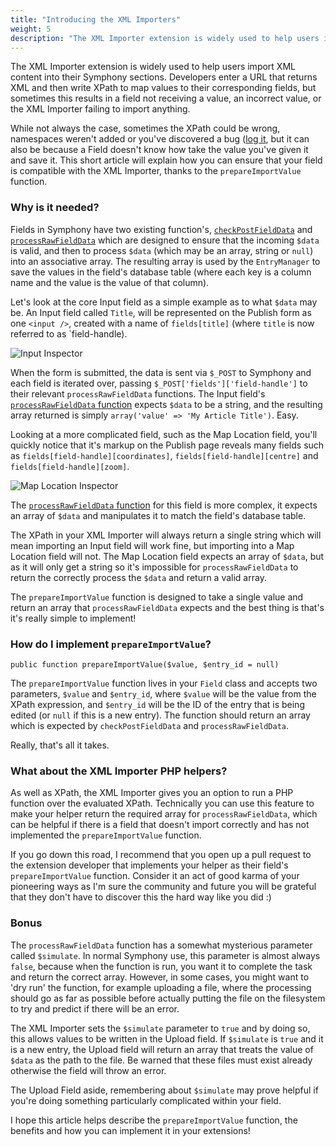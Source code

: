 ```yaml
---
title: "Introducing the XML Importers"
weight: 5
description: "The XML Importer extension is widely used to help users import XML content into their Symphony sections. But if your field returns anything other than simple XML, the chances are you're having to write more complex XPath to grab the import values. In this article I describe how you can implement the `prepareImportValue` method on your custom fields to ensure the XML Importer gets the values it needs."
---
```



The XML Importer extension is widely used to help users import XML content into their Symphony sections. Developers enter a URL that returns XML and then write XPath to map values to their corresponding fields, but sometimes this results in a field not receiving a value, an incorrect value, or the XML Importer failing to import anything.

While not always the case, sometimes the XPath could be wrong, namespaces weren't added or you've discovered a bug ([log it](https://github.com/symphonists/xmlimporter/issues), but it can also be because a Field doesn't know how take the value you've given it and save it. This short article will explain how you can ensure that your field is compatible with the XML Importer, thanks to the `prepareImportValue` function.

### Why is it needed?

Fields in Symphony have two existing function's, [`checkPostFieldData`](http://www.getsymphony.com/learn/api/2.2.5/toolkit/field/#checkPostFieldData) and [`processRawFieldData`](http://www.getsymphony.com/learn/api/2.2.5/toolkit/field/#processRawFieldData) which are designed to ensure that the incoming `$data` is valid, and then to process `$data` (which may be an array, string or `null`) into an associative array. The resulting array is used by the `EntryManager` to save the values in the field's database table (where each key is a column name and the value is the value of that column).

Let's look at the core Input field as a simple example as to what `$data` may be. An Input field called `Title`, will be represented on the Publish form as one `<input />`, created with a name of `fields[title]` (where `title` is now referred to as `field-handle). 

![Input Inspector](http://dl.dropbox.com/u/15042164/symphony/symphony-input-inspector.png)

When the form is submitted, the data is sent via `$_POST` to Symphony and each field is iterated over, passing `$_POST['fields']['field-handle']` to their relevant `processRawFieldData` functions. The Input field's [`processRawFieldData` function](https://github.com/symphonycms/symphony-2/blob/master/symphony/lib/toolkit/fields/field.input.php#L150-162) expects `$data` to be a string, and the resulting array returned is simply `array('value' => 'My Article Title')`. Easy.

Looking at a more complicated field, such as the Map Location field, you'll quickly notice that it's markup on the Publish page reveals many fields such as `fields[field-handle][coordinates]`, `fields[field-handle][centre]` and `fields[field-handle][zoom]`. 

![Map Location Inspector](http://dl.dropbox.com/u/15042164/symphony/symphony-maplocation-inspector.png)

The [`processRawFieldData` function](https://github.com/nickdunn/maplocationfield/blob/master/fields/field.maplocation.php#L180-206) for this field is more complex, it expects an array of `$data` and manipulates it to match the field's database table.

The XPath in your XML Importer will always return a single string which will mean importing an Input field will work fine, but importing into a Map Location field will not. The Map Location field expects an array of `$data`, but as it will only get a string so it's impossible for `processRawFieldData` to return the correctly process the `$data` and return a valid array.

The `prepareImportValue` function is designed to take a single value and return an array that `processRawFieldData` expects and the best thing is that's it's really simple to implement!

### How do I implement `prepareImportValue`?

    public function prepareImportValue($value, $entry_id = null)

The `prepareImportValue` function lives in your `Field` class and accepts two parameters, `$value` and `$entry_id`, where `$value` will be the value from the XPath expression, and `$entry_id` will be the ID of the entry that is being edited (or `null` if this is a new entry). The function should return an array which is expected by `checkPostFieldData` and `processRawFieldData`.

Really, that's all it takes.

### What about the XML Importer PHP helpers?

As well as XPath, the XML Importer gives you an option to run a PHP function over the evaluated XPath. Technically you can use this feature to make your helper return the required array for `processRawFieldData`, which can be helpful if there is a field that doesn't import correctly and has not implemented the `prepareImportValue` function.

If you go down this road, I recommend that you open up a pull request to the extension developer that implements your helper as their field's `prepareImportValue` function. Consider it an act of good karma of your pioneering ways as I'm sure the community and future you will be grateful that they don't have to discover this the hard way like you did :)

### Bonus

The `processRawFieldData` function has a somewhat mysterious parameter called `$simulate`. In normal Symphony use, this parameter is almost always `false`, because when the function is run, you want it to complete the task and return the correct array. However, in some cases, you might want to 'dry run' the function, for example uploading a file, where the processing should go as far as possible before actually putting the file on the filesystem to try and predict if there will be an error.

The XML Importer sets the `$simulate` parameter to `true` and by doing so, this allows values to be written in the Upload field. If `$simulate` is `true` and it is a new entry, the Upload field will return an array that treats the value of `$data` as the path to the file. Be warned that these files must exist already otherwise the field will throw an error.

The Upload Field aside, remembering about `$simulate` may prove helpful if you're doing something particularly complicated within your field.

I hope this article helps describe the `prepareImportValue` function, the benefits and how you can implement it in your extensions!
